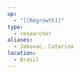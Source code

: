 ```yaml
---
up:
  - "[[Regrowth]]"
type:
  - researcher
aliases:
  - Jakovac, Catarina
location:
  - Brasil
---
```

